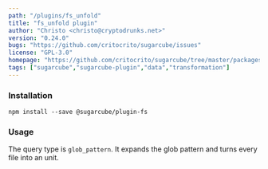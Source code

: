 ```yaml
---
path: "/plugins/fs_unfold"
title: "fs_unfold plugin"
author: "Christo <christo@cryptodrunks.net>"
version: "0.24.0"
bugs: "https://github.com/critocrito/sugarcube/issues"
license: "GPL-3.0"
homepage: "https://github.com/critocrito/sugarcube/tree/master/packages/plugin-fs#readme"
tags: ["sugarcube","sugarcube-plugin","data","transformation"]
---
```


### Installation
    npm install --save @sugarcube/plugin-fs


### Usage
The query type is `glob_pattern`. It expands the glob pattern and turns every
file into an unit.
